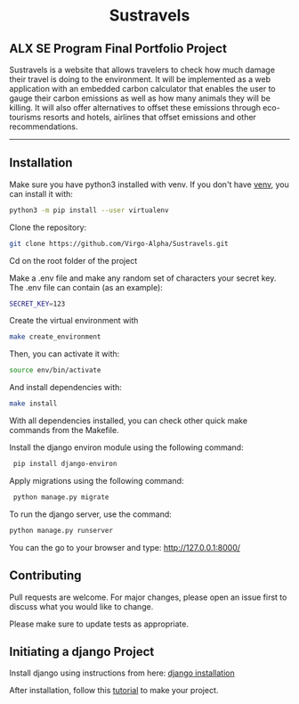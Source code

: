 <center> <h1>Sustravels </h1></center>


## ALX SE Program Final Portfolio Project

Sustravels is a website that allows travelers to check how much damage their travel is doing to the environment. 
It will be implemented as a web application with an embedded carbon calculator that enables the user to gauge their carbon emissions as well as how many animals they will be killing. 
It will also offer alternatives to offset these emissions through eco-tourisms resorts and hotels, airlines that offset emissions and other recommendations.



---


## Installation

Make sure you have python3 installed with venv. If you don't have [venv](https://packaging.python.org/guides/installing-using-pip-and-virtual-environments/), you can install it with:

```bash
python3 -m pip install --user virtualenv
```

Clone the repository:

```bash
git clone https://github.com/Virgo-Alpha/Sustravels.git
```

Cd on the root folder of the project

Make a .env file and make any random set of characters your secret key. The .env file can contain (as an example):
```bash
SECRET_KEY=123
```


Create the virtual environment with
```bash
make create_environment
```

Then, you can activate it with:
```bash
source env/bin/activate
```

And install dependencies with:
```bash
make install
```
With all dependencies installed, you can check other quick make commands from the Makefile.

Install the django environ module using the following command:
```bash
 pip install django-environ
```

Apply migrations using the following command:
```bash
 python manage.py migrate
```


To run the django server, use the command:
```bash
python manage.py runserver
```

You can the go to your browser and type: http://127.0.0.1:8000/

## Contributing
Pull requests are welcome. For major changes, please open an issue first to discuss what you would like to change.

Please make sure to update tests as appropriate.

## Initiating a django Project
Install django using instructions from here: [django installation](https://docs.djangoproject.com/en/4.0/topics/install/#installing-official-release/)

After installation, follow this [tutorial](https://docs.djangoproject.com/en/4.0/intro/tutorial01/) to make your project.

